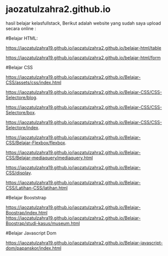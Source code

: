 # jaozatulzahra2.github.io
hasil belajar kelasfullstack, Berikut adalah website yang sudah saya upload secara online :

#Belajar HTML:

https://jaozatulzahra19.github.io/jaozatulzahra2.github.io/belajar-html/table

https://jaozatulzahra19.github.io/jaozatulzahra2.github.io/belajar-html/form


#Belajar CSS

https://jaozatulzahra19.github.io/jaozatulzahra2.github.io/Belajar-CSS/assets/css/index.html

https://jaozatulzahra19.github.io/jaozatulzahra2.github.io/Belajar-CSS/CSS-Selectore/blog.

https://jaozatulzahra19.github.io/jaozatulzahra2.github.io/Belajar-CSS/CSS-Selectore/box.

https://jaozatulzahra19.github.io/jaozatulzahra2.github.io/Belajar-CSS/CSS-Selectore/index.

https://jaozatulzahra19.github.io/jaozatulzahra2.github.io/Belajar-CSS/Belajar-Flexbox/flexbox.

https://jaozatulzahra19.github.io/jaozatulzahra2.github.io/Belajar-CSS/Belajar-mediaquery/mediaquery.html 

https://jaozatulzahra19.github.io/jaozatulzahra2.github.io/Belajar-CSS/display.

https://jaozatulzahra19.github.io/jaozatulzahra2.github.io/Belajar-CSS/Latihan-CSS/latihan.html


#Belajar Booststrap

https://jaozatulzahra19.github.io/jaozatulzahra2.github.io/Belajar-Boostrap/index.html
https://jaozatulzahra19.github.io/jaozatulzahra2.github.io/Belajar-Boostrap/studi-kasus/museum.html

#Belajar Javascript Dom

https://jaozatulzahra19.github.io/jaozatulzahra2.github.io/Belajar-javascript-dom/papanskor/index.html


